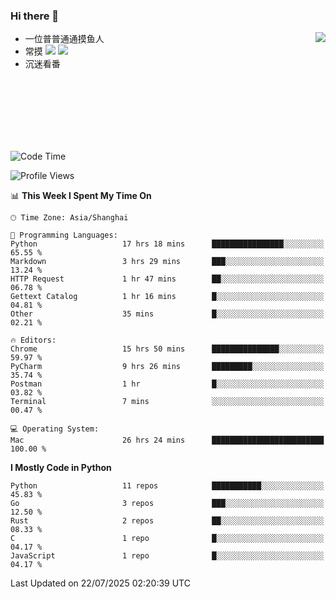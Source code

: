 ### Hi there 👋


<a href="https://github.com/yanlc39">
  <img align="right" src="https://github-readme-stats.vercel.app/api?username=yanlc39&show_icons=true&hide_border=true&icon_color=586069&title_color=a0a9af">
</a>

- 一位普普通通摸鱼人
- 常摸 ![](https://img.shields.io/badge/-Python-3e74a2?style=flat-square&logo=Python&logoColor=fff) ![](https://img.shields.io/badge/-C%2B%2B-brightgreen?style=flat-square)
- 沉迷看番



<br><br><br><br><br><br>


<!--START_SECTION:waka-->
![Code Time](http://img.shields.io/badge/Code%20Time-1%2C453%20hrs%2051%20mins-blue)

![Profile Views](http://img.shields.io/badge/Profile%20Views-0-blue)

📊 **This Week I Spent My Time On** 

```text
🕑︎ Time Zone: Asia/Shanghai

💬 Programming Languages: 
Python                   17 hrs 18 mins      ████████████████░░░░░░░░░   65.55 % 
Markdown                 3 hrs 29 mins       ███░░░░░░░░░░░░░░░░░░░░░░   13.24 % 
HTTP Request             1 hr 47 mins        ██░░░░░░░░░░░░░░░░░░░░░░░   06.78 % 
Gettext Catalog          1 hr 16 mins        █░░░░░░░░░░░░░░░░░░░░░░░░   04.81 % 
Other                    35 mins             █░░░░░░░░░░░░░░░░░░░░░░░░   02.21 % 

🔥 Editors: 
Chrome                   15 hrs 50 mins      ███████████████░░░░░░░░░░   59.97 % 
PyCharm                  9 hrs 26 mins       █████████░░░░░░░░░░░░░░░░   35.74 % 
Postman                  1 hr                █░░░░░░░░░░░░░░░░░░░░░░░░   03.82 % 
Terminal                 7 mins              ░░░░░░░░░░░░░░░░░░░░░░░░░   00.47 % 

💻 Operating System: 
Mac                      26 hrs 24 mins      █████████████████████████   100.00 % 
```

**I Mostly Code in Python** 

```text
Python                   11 repos            ███████████░░░░░░░░░░░░░░   45.83 % 
Go                       3 repos             ███░░░░░░░░░░░░░░░░░░░░░░   12.50 % 
Rust                     2 repos             ██░░░░░░░░░░░░░░░░░░░░░░░   08.33 % 
C                        1 repo              █░░░░░░░░░░░░░░░░░░░░░░░░   04.17 % 
JavaScript               1 repo              █░░░░░░░░░░░░░░░░░░░░░░░░   04.17 % 
```




 Last Updated on 22/07/2025 02:20:39 UTC
<!--END_SECTION:waka-->
